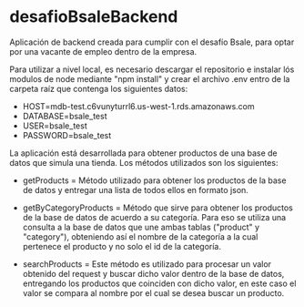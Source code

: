 # desafioBsaleBackend

Aplicación de backend creada para cumplir con el desafío Bsale, para optar por una vacante de empleo dentro de la empresa.

Para utilizar a nivel local, es necesario descargar el repositorio e instalar lós modulos de node mediante "npm install" y crear el archivo .env entro de la carpeta raíz que contenga los siguientes datos:

- HOST=mdb-test.c6vunyturrl6.us-west-1.rds.amazonaws.com
- DATABASE=bsale_test
- USER=bsale_test
- PASSWORD=bsale_test

La aplicación está desarrollada para obtener productos de una base de datos que simula una tienda.
Los métodos utilizados son los siguientes:

- getProducts = Método utilizado para obtener los productos de la base de datos y entregar una lista de todos ellos en formato json.

- getByCategoryProducts = Método que sirve para obtener los productos de la base de datos de acuerdo a su categoría. Para eso se utiliza una consulta a la base de datos que une ambas tablas ("product" y "category"), obteniendo así el nombre de la categoría a la cual pertenece el producto y no solo el id de la categoría.

- searchProducts = Este método es utilizado para procesar un valor obtenido del request y buscar dicho valor dentro de la base de datos, entregando los productos que coinciden con dicho valor, en este caso el valor se compara al nombre por el cual se desea buscar un producto.

